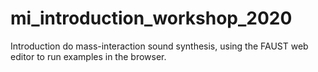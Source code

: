 # mi_introduction_workshop_2020
Introduction do mass-interaction sound synthesis, using the FAUST web editor to run examples in the browser.
